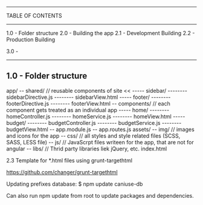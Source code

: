 ********************************************************************************
TABLE OF CONTENTS
********************************************************************************
1.0	- Folder structure
2.0 - Building the app
	2.1 - Development Building
	2.2 - Production Building

3.0 -


--------------------------------------------------------------------------------
1.0 - Folder structure
--------------------------------------------------------------------------------

app/
-- shared/	// reusable components of site <<
----- sidebar/
-------- sidebarDirective.js
-------- sidebarView.html
----- footer/
-------- footerDirective.js
-------- footerView.html
-- components/ // each component gets treated as an individual app
----- home/
-------- homeController.js
-------- homeService.js
-------- homeView.html
----- budget/
-------- budgetController.js
-------- budgetService.js
-------- budgetView.html
-- app.module.js
-- app.routes.js
assets/
-- img/		// images and icons for the app
-- css/     // all styles and style related files (SCSS, SASS, LESS file)
-- js/ 		// JavaScrpt files writeen for the app, that are not for angular
-- libs/	// Thrid party libraries liek jQuery, etc.
index.html

2.3 Template for *.html files using grunt-targethtml

https://github.com/changer/grunt-targethtml

<!--(if target dev)><!-->
  <link rel="stylesheet" href="dev.css">
<!--<!(endif)-->

<!--(if target dev)><!-->
  <script src="dev.js"></script>
  <script>
    var less = { env:'development' };
  </script>
<!--<!(endif)-->


<!--(if target dist)>
  <link rel="stylesheet" href="release.css">
<!(endif)-->

<!--(if target dist)>
  <script src="release.js"></script>
<!(endif)-->


Updating prefixes database:
$ npm update caniuse-db

Can also run npm update from root to update packages and dependencies.




